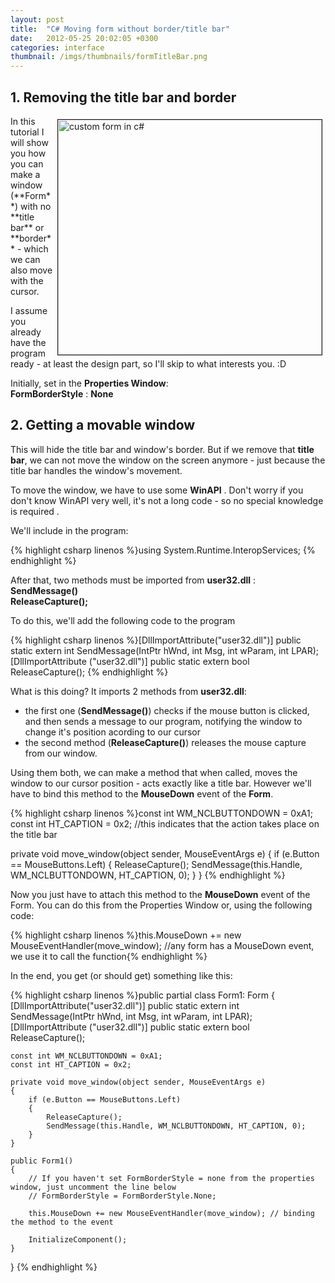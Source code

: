 ```yaml
---
layout: post
title:  "C# Moving form without border/title bar"
date:   2012-05-25 20:02:05 +0300
categories: interface
thumbnail: /imgs/thumbnails/formTitleBar.png
---
```


## 1\. Removing the title bar and border

<img border="1px" src="http://i46.tinypic.com/fn8vo0.png" another="custom form in c#" title = "custom form in c#" width = "422" height = "376" style="float:right;margin:5px;" /> 
In this tutorial I will show you how you can make a window (**Form**) with no **title bar** or **border** - which we can also move with the cursor.

I assume you already have the program ready - at least the design part, so I'll skip to what interests you. :D

Initially, set in the **Properties Window**:  
**FormBorderStyle** : **None**

## 2\. Getting a movable window

This will hide the title bar and window's border. But if we remove that **title bar**, we can not move the window on the screen anymore - just because the title bar handles the window's movement.

To move the window, we have to use some **WinAPI** . Don't worry if you don't know WinAPI very well, it's not a long code - so no special knowledge is required .

We'll include in the program:

{% highlight csharp linenos %}using System.Runtime.InteropServices; {% endhighlight %}

After that, two methods must be imported from **user32.dll** :  
**SendMessage()**  
**ReleaseCapture();**

To do this, we'll add the following code to the program

{% highlight csharp linenos %}[DllImportAttribute("user32.dll")]
public static extern int SendMessage(IntPtr hWnd, int Msg, int wParam, int LPAR);
[DllImportAttribute ("user32.dll")]
public static extern bool ReleaseCapture(); {% endhighlight %}

What is this doing? It imports 2 methods from **user32.dll**:  
- the first one (**SendMessage()**) checks if the mouse button is clicked, and then sends a message to our program, notifying the window to change it's position acording to our cursor  
- the second method (**ReleaseCapture()**) releases the mouse capture from our window.

Using them both, we can make a method that when called, moves the window to our cursor position - acts exactly like a title bar. However we'll have to bind this method to the **MouseDown** event of the **Form**.

{% highlight csharp linenos %}const int WM_NCLBUTTONDOWN = 0xA1; 
const int HT_CAPTION = 0x2;  //this indicates that the action takes place on the title bar

private void move_window(object sender, MouseEventArgs e)
{
        if (e.Button == MouseButtons.Left)
        {
               ReleaseCapture();
               SendMessage(this.Handle, WM_NCLBUTTONDOWN, HT_CAPTION, 0);
        }
} {% endhighlight %}

Now you just have to attach this method to the **MouseDown** event of the Form. You can do this from the Properties Window or, using the following code:

{% highlight csharp linenos %}this.MouseDown += new MouseEventHandler(move_window);
//any form has a MouseDown event, we use it to call the function{% endhighlight %}

In the end, you get (or should get) something like this:

{% highlight csharp linenos %}public partial class Form1: Form
{
    [DllImportAttribute("user32.dll")]
    public static extern int SendMessage(IntPtr hWnd, int Msg, int wParam, int LPAR);
    [DllImportAttribute ("user32.dll")]
    public static extern bool ReleaseCapture();

    const int WM_NCLBUTTONDOWN = 0xA1;
    const int HT_CAPTION = 0x2;

    private void move_window(object sender, MouseEventArgs e)
    {
        if (e.Button == MouseButtons.Left)
        {
            ReleaseCapture();
            SendMessage(this.Handle, WM_NCLBUTTONDOWN, HT_CAPTION, 0);
        }
    }

    public Form1()
    {
        // If you haven't set FormBorderStyle = none from the properties window, just uncomment the line below           
        // FormBorderStyle = FormBorderStyle.None;

        this.MouseDown += new MouseEventHandler(move_window); // binding the method to the event

        InitializeComponent();
    }
} {% endhighlight %}